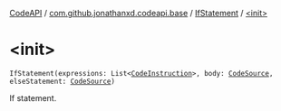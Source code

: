 [CodeAPI](../../index.md) / [com.github.jonathanxd.codeapi.base](../index.md) / [IfStatement](index.md) / [&lt;init&gt;](.)

# &lt;init&gt;

`IfStatement(expressions: List<`[`CodeInstruction`](../../com.github.jonathanxd.codeapi/-code-instruction.md)`>, body: `[`CodeSource`](../../com.github.jonathanxd.codeapi/-code-source/index.md)`, elseStatement: `[`CodeSource`](../../com.github.jonathanxd.codeapi/-code-source/index.md)`)`

If statement.

